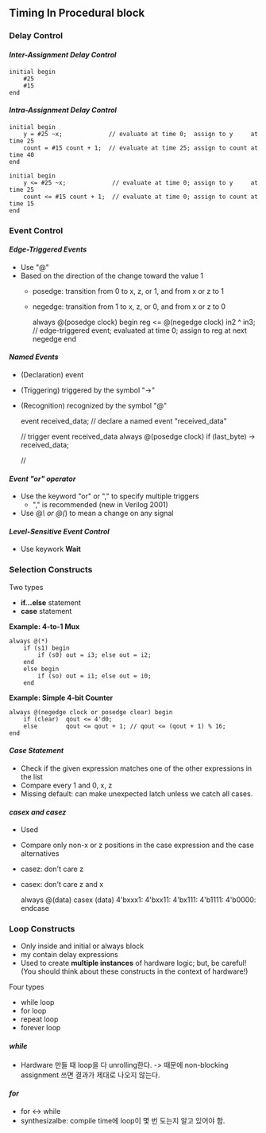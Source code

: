## Timing In Procedural block

### Delay Control

#### *Inter-Assignment Delay Control*

    initial begin
        #25
        #15
    end

#### *Intra-Assignment Delay Control*

    initial begin
        y = #25 ~x;             // evaluate at time 0;  assign to y     at time 25
        count = #15 count + 1;  // evaluate at time 25; assign to count at time 40
    end
  
    initial begin
        y <= #25 ~x;             // evaluate at time 0; assign to y     at time 25
        count <= #15 count + 1;  // evaluate at time 0; assign to count at time 15
    end
    
    
### Event Control

#### *Edge-Triggered Events*

- Use "@"
- Based on the direction of the change toward the value 1
  - posedge: transition from 0 to x, z, or 1, and from x or z to 1
  - negedge: transition from 1 to x, z, or 0, and from x or z to 0

    always @(posedge clock) begin
        reg <= @(negedge clock) in2 ^ in3; // edge-triggered event; evaluated at time 0; assign to reg at next negedge
    end

#### *Named Events*

- (Declaration) event
- (Triggering) triggered by the symbol "->"
- (Recognition) recognized by the symbol "@"

    event received_data; // declare a named event "received_data"
    
    // trigger event received_data
    always @(posedge clock) if (last_byte) -> received_data;
    
    // 
    
#### *Event "or" operator*

- Use the keyword "or" or "," to specify multiple triggers
  - "," is recommended (new in Verilog 2001)
- Use @*\ or @(*\) to mean a change on any signal

#### *Level-Sensitive Event Control*
- Use keywork **Wait**

### Selection Constructs
Two types
- **if...else** statement
- **case** statement

**Example: 4-to-1 Mux**

    always @(*)
        if (s1) begin
            if (s0) out = i3; else out = i2;
        end
        else begin
            if (so) out = i1; else out = i0;
        end

**Example: Simple 4-bit Counter**

    always @(negedge clock or posedge clear) begin
        if (clear)  qout <= 4'd0;
        else        qout <= qout + 1; // qout <= (qout + 1) % 16;
    end

#### *Case Statement*

- Check if the given expression matches one of the other expressions in the list
- Compare every 1 and 0, x, z
- Missing default: can make unexpected latch unless we catch all cases.

#### *casex and casez*

- Used
- Compare only non-x or z positions in the case expression and the case alternatives
- casez: don't care z
- casex: don't care z and x

    always @(data)
        casex (data)
            4'bxxx1:
            4'bxx11:
            4'bx111:
            4'b1111:
            4'b0000:
        endcase
        
### Loop Constructs
- Only inside and initial or always block
- my contain delay expressions
- Used to create **multiple instances** of hardware logic; but, be careful!<br>
  (You should think about these constructs in the context of hardware!)
  
Four types
- while loop
- for loop
- repeat loop
- forever loop

#### *while*
- Hardware 만들 때 loop을 다 unrolling한다. -> 때문에 non-blocking assignment 쓰면 결과가 제대로 나오지 않는다.

#### *for*
- for <-> while
- synthesizalbe: compile time에 loop이 몇 번 도는지 알고 있어야 함.
